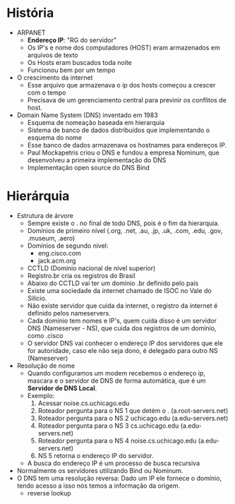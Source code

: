 # História

- ARPANET
    - **Endereço IP**: "RG do servidor"
    - Os IP's e nome dos computadores (HOST) eram armazenados em arquivos de texto
    - Os Hosts eram buscados toda noite
    - Funcionou bem por um tempo
- O crescimento da internet
    - Esse arquivo que armazenava o ip dos hosts começou a crescer com o tempo
    - Precisava de um gerenciamento central para previnir os conflitos de host.
- Domain Name System (DNS) inventado em 1983
    - Esquema de nomeação baseada em hierarquia
    - Sistema de banco de dados distribuídos que implementando o esquema do nome
    - Esse banco de dados armazenava os hostnames para endereços IP.
    - Paul Mockapetris criou o DNS e fundou a empresa Nominum, que desenvolveu a primeira implementação do DNS
    - Implementação open source do DNS Bind

# Hierárquia

- Estrutura de árvore
    - Sempre existe o . no final de todo DNS, pois é o fim da hierarquia.
    - Domínios de primeiro nível (.org, .net, .au, .jp, .uk, .com, .edu, .gov, .museum, .aero)
    - Domínios de segundo nível: 
        - eng.cisco.com
        - jack.acm.org
    - CCTLD (Domínio nacional de nível superior)
    - Registro.br cria os registros do Brasil
    - Abaixo do CCTLD vai ter um domínio .br definido pelo país
    - Existe uma sociedade da internet chamado de ISOC no Vale do Silício.
    - Não existe servidor que cuida da internet, o registro da internet é definido pelos nameservers.
    - Cada domínio tem nomes e IP's, quem cuida disso é um servidor DNS (Nameserver - NS), que cuida dos registros de um domínio, como .cisco
    - O servidor DNS vai conhecer o endereço IP dos servidores que ele for autoridade, caso ele não seja dono, é delegado para outro NS (Nameserver)
- Resolução de nome
    - Quando configuramos um modem recebemos o endereço ip, mascara e o servidor de DNS de forma automática, que é um **Servidor de DNS Local**.
    - Exemplo:
        1. Acessar noise.cs.uchicago.edu
        2. Roteador pergunta para o NS 1 que detém o . (a.root-servers.net)
        3. Roteador pergunta para o NS 2 uchicago.edu (a.edu-servers.net)
        4. Roteador pergunta para o NS 3 cs.uchicago.edu (a.edu-servers.net)
        5. Roteador pergunta para o NS 4 noise.cs.uchicago.edu (a.edu-servers.net)
        5. NS 5 retorna o endereço IP do servidor.
    - A busca do endereço IP é um processo de busca recursiva
- Normalmente os servidores utilizando Bind ou Nominum.
- O DNS tem uma resolução reversa: Dado um IP ele fornece o domínio, tendo acesso a isso nós temos a informação da origem.
    - reverse lookup
        


